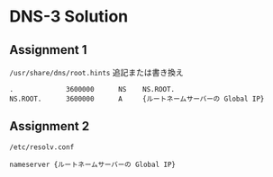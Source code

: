 # DNS-3 Solution

## Assignment 1

`/usr/share/dns/root.hints`
追記または書き換え

```
.             3600000      NS    NS.ROOT.
NS.ROOT.      3600000      A     {ルートネームサーバーの Global IP}
```

## Assignment 2

`/etc/resolv.conf`

```
nameserver {ルートネームサーバーの Global IP}
```